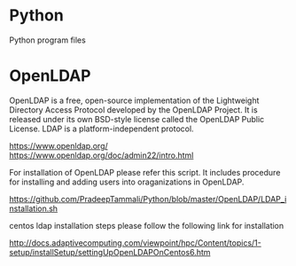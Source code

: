 # Python
Python program files

# OpenLDAP 
OpenLDAP is a free, open-source implementation of the Lightweight Directory Access Protocol developed by the OpenLDAP Project. It is released under its own BSD-style license called the OpenLDAP Public License. LDAP is a platform-independent protocol.

https://www.openldap.org/
https://www.openldap.org/doc/admin22/intro.html

For installation of OpenLDAP please refer this script.
It includes procedure for installing and adding users into oraganizations in OpenLDAP.

https://github.com/PradeepTammali/Python/blob/master/OpenLDAP/LDAP_installation.sh

centos ldap installation steps 
please follow the following link for installation 

http://docs.adaptivecomputing.com/viewpoint/hpc/Content/topics/1-setup/installSetup/settingUpOpenLDAPOnCentos6.htm



